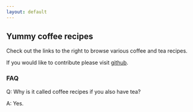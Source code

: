 ```yaml
---
layout: default
---
```


## Yummy coffee recipes ##

Check out the links to the right to browse various coffee and tea recipes.

If you would like to contribute please visit [github](https://github.com/theevocater/coffee_recipes/).


### FAQ ###

Q: Why is it called coffee recipes if you also have tea?

A: Yes.

